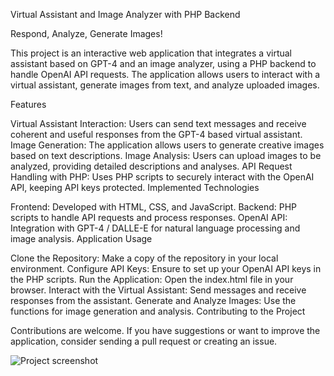 Virtual Assistant and Image Analyzer with PHP Backend

Respond, Analyze, Generate Images!


This project is an interactive web application that integrates a virtual assistant based on GPT-4 and an image analyzer, using a PHP backend to handle OpenAI API requests. The application allows users to interact with a virtual assistant, generate images from text, and analyze uploaded images.

Features

Virtual Assistant Interaction: Users can send text messages and receive coherent and useful responses from the GPT-4 based virtual assistant.
Image Generation: The application allows users to generate creative images based on text descriptions.
Image Analysis: Users can upload images to be analyzed, providing detailed descriptions and analyses.
API Request Handling with PHP: Uses PHP scripts to securely interact with the OpenAI API, keeping API keys protected.
Implemented Technologies


Frontend: Developed with HTML, CSS, and JavaScript.
Backend: PHP scripts to handle API requests and process responses.
OpenAI API: Integration with GPT-4 / DALLE-E for natural language processing and image analysis.
Application Usage


Clone the Repository: Make a copy of the repository in your local environment.
Configure API Keys: Ensure to set up your OpenAI API keys in the PHP scripts.
Run the Application: Open the index.html file in your browser.
Interact with the Virtual Assistant: Send messages and receive responses from the assistant.
Generate and Analyze Images: Use the functions for image generation and analysis.
Contributing to the Project

Contributions are welcome. If you have suggestions or want to improve the application, consider sending a pull request or creating an issue.


![Project screenshot](https://app.hundezonen.ch/docs/Captura%20dwe%20pantalla%202024-01-13%20a%20las%2015.50.45.png)
